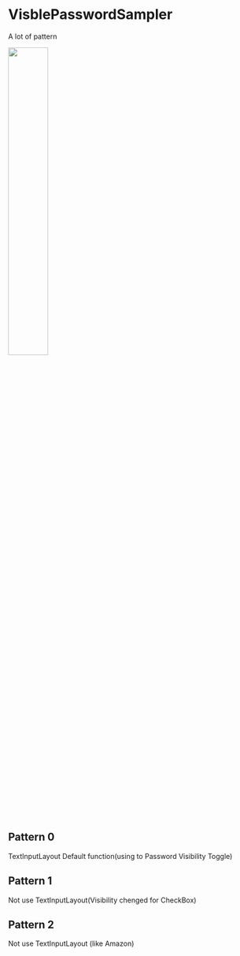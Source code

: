 # VisblePasswordSampler

A lot of pattern 

<img src="https://raw.githubusercontent.com/wiki/HaSuzuki/VisblePasswordSampler/visiblepassword.gif" width=40%>

## Pattern 0

TextInputLayout Default function(using to Password Visibility Toggle)

## Pattern 1

Not use TextInputLayout(Visibility chenged for CheckBox)

## Pattern 2

Not use TextInputLayout (like Amazon)
